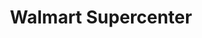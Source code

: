 ---
title: "Walmart Supercenter"
url: /covington/walmart-supercenter-industrial-boulevard-northeast/
shop: Supermarkt
---